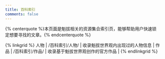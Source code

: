 ```yaml
---
title: 百科索引
comments: false
---
```


{% centerquote %}本页面是魁拔相关的资源集合索引页，能够帮助用户快速锁定想要寻找的文章。{% endcenterquote %}

{% linkgrid %}
人物 | /百科索引/人物/ | 收录魁拔世界观内出现过的人物信息 | 
作品 | /百科索引/作品/ | 收录基于魁拔世界观创作的官方作品 | 
{% endlinkgrid %}
